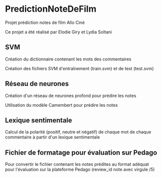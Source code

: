 # PredictionNoteDeFilm
Projet prédiction notes de film Allo Ciné

Ce projet a été réalisé par Elodie Giry et Lydia Soltani

## SVM
Création du dictionnaire contenant les mots des commentaires

Création des fichiers SVM d'entraînement (train.svm) et de test (test.svm)

## Réseau de neurones
Création d'un réseau de neurones profond pour prédire les notes

Utilisation du modèle Camembert pour prédire les notes

## Lexique sentimentale

Calcul de la polarité (positif, neutre et négatif) de chaque mot de chaque commentaire à partir d'un lexique sentimentale

## Fichier de formatage pour évaluation sur Pedago
Pour convertir le fichier contenant les notes prédites au format adéquat pour l'évaluation sur la plateforme Pedago (review_id note avec virgule /5)
